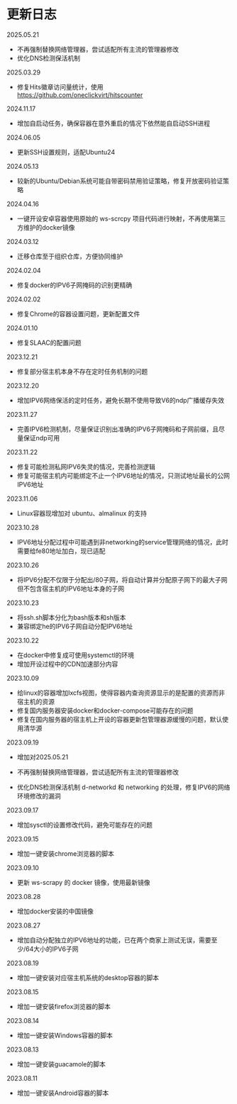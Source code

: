 # 更新日志

2025.05.21

- 不再强制替换网络管理器，尝试适配所有主流的管理器修改
- 优化DNS检测保活机制

2025.03.29

- 修复Hits徽章访问量统计，使用 https://github.com/oneclickvirt/hitscounter

2024.11.17

- 增加自启动任务，确保容器在意外重启的情况下依然能自启动SSH进程

2024.06.05

- 更新SSH设置规则，适配Ubuntu24

2024.05.13

- 较新的Ubuntu/Debian系统可能自带密码禁用验证策略，修复开放密码验证策略

2024.04.16

- 一键开设安卓容器使用原始的 ws-scrcpy 项目代码进行映射，不再使用第三方维护的docker镜像

2024.03.12

- 迁移仓库至于组织仓库，方便协同维护

2024.02.04

- 修复docker的IPV6子网掩码的识别更精确

2024.02.02

- 修复Chrome的容器设置问题，更新配置文件

2024.01.10

- 修复SLAAC的配置问题

2023.12.21

- 修复部分宿主机本身不存在定时任务机制的问题

2023.12.20

- 增加IPV6网络保活的定时任务，避免长期不使用导致V6的ndp广播缓存失效

2023.11.27

- 完善IPV6检测机制，尽量保证识别出准确的IPV6子网掩码和子网前缀，且尽量保证ndp可用

2023.11.22

- 修复可能检测私网IPV6失灵的情况，完善检测逻辑
- 修复可能宿主机内可能绑定不止一个IPV6地址的情况，只测试地址最长的公网IPV6地址

2023.11.06

- Linux容器现增加对 ubuntu、almalinux 的支持

2023.10.28

- IPV6地址分配过程中可能遇到非networking的service管理网络的情况，此时需要给fe80地址加白，现已适配

2023.10.26

- 将IPV6分配不仅限于分配出/80子网，将自动计算并分配原子网下的最大子网但不包含宿主机的IPV6地址本身的子网

2023.10.23

- 将ssh.sh脚本分化为bash版本和sh版本
- 兼容绑定he的IPV6子网自动分配IPV6地址

2023.10.22

- 在docker中修复成可使用systemctl的环境
- 增加开设过程中的CDN加速部分内容

2023.10.09

- 给linux的容器增加lxcfs视图，使得容器内查询资源显示的是配置的资源而非宿主机的资源
- 修复国内服务器安装docker和docker-compose可能存在的问题
- 修复在国内服务器的宿主机上开设的容器更新包管理器源缓慢的问题，默认使用清华源

2023.09.19

- 增加对2025.05.21

- 不再强制替换网络管理器，尝试适配所有主流的管理器修改
- 优化DNS检测保活机制
d-networkd 和 networking 的处理，修复IPV6的网络环境修改的漏洞

2023.09.17

- 增加sysctl的设置修改代码，避免可能存在的问题

2023.09.15

- 增加一键安装chrome浏览器的脚本

2023.09.10

- 更新 ws-scrapy 的 docker 镜像，使用最新镜像

2023.08.28

- 增加docker安装的中国镜像

2023.08.27

- 增加自动分配独立的IPV6地址的功能，已在两个商家上测试无误，需要至少/64大小的IPV6子网

2023.08.19

- 增加一键安装对应宿主机系统的desktop容器的脚本

2023.08.15

- 增加一键安装firefox浏览器的脚本

2023.08.14

- 增加一键安装Windows容器的脚本

2023.08.13

- 增加一键安装guacamole的脚本

2023.08.11

- 增加一键安装Android容器的脚本
